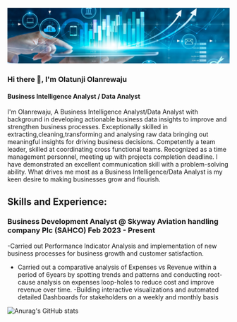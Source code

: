 
![I am GitHub Readme Generator's creator](https://github.com/OlatunjiLanre/OlatunjiLanre/blob/main/BANNER.jpeg)
 

### Hi there 👋, I'm Olatunji Olanrewaju

#### Business Intelligence Analyst / Data Analyst 
I'm Olanrewaju, A Business Intelligence Analyst/Data Analyst with background in developing actionable business data insights to improve and strengthen business processes. Exceptionally skilled in extracting,cleaning,transforming and analysing raw data bringing out meaningful insights  for driving business decisions. Competently a team leader, skilled at coordinating cross functional teams. Recognized as a time management personnel, meeting up with projects completion deadline.
I have demonstrated an excellent communication skill with a problem-solving ability.
What drives me most as a Business Intelligence/Data Analyst is my keen desire to making businesses grow and flourish.

## Skills and Experience: 
 
### Business Development Analyst @ Skyway Aviation handling company Plc (SAHCO) Feb 2023 - Present 

-Carried out Performance Indicator Analysis and implementation of new business processes for business growth and customer satisfaction.
- Carried out a comparative analysis of Expenses vs Revenue within a period of 6years by spotting trends and patterns and conducting root-cause analysis on expenses loop-holes to reduce cost and improve revenue over time.
-Building interactive visualizations and automated detailed Dashboards for stakeholders on a weekly and monthly basis


![Anurag's GitHub stats](https://github-readme-stats.vercel.app/api?username=OlatunjiLanre&show_icons=true&theme=radical)
